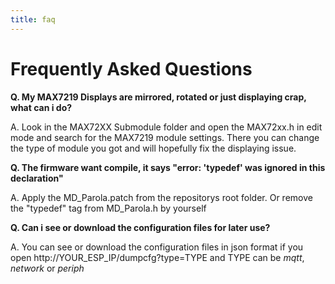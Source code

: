 ```yaml
---
title: faq
---
```

# Frequently Asked Questions

**Q. My MAX7219 Displays are mirrored, rotated or just displaying crap, what can i do?**

A. Look in the MAX72XX Submodule folder and open the MAX72xx.h in edit mode and
    search for the MAX7219 module settings. There you can change the type of module you got
    and will hopefully fix the displaying issue.
    
**Q. The firmware want compile, it says "error: 'typedef' was ignored in this declaration"**

A. Apply the MD_Parola.patch from the repositorys root folder.
Or remove the "typedef" tag from MD_Parola.h by yourself

**Q. Can i see or download the configuration files for later use?**

A. You can see or download the configuration files in json format if you open
http://YOUR_ESP_IP/dumpcfg?type=TYPE 
and TYPE can be *mqtt*, *network* or *periph*